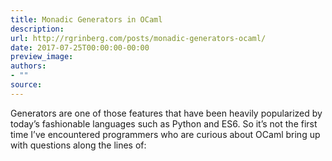 ```yaml
---
title: Monadic Generators in OCaml
description:
url: http://rgrinberg.com/posts/monadic-generators-ocaml/
date: 2017-07-25T00:00:00-00:00
preview_image:
authors:
- ""
source:
---
```


<p>Generators are one of those features that have been heavily popularized by
today&rsquo;s fashionable languages such as Python and ES6. So it&rsquo;s not the first time
I&rsquo;ve encountered programmers who are curious about OCaml bring up with questions
along the lines of:</p>

